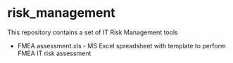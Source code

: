 risk_management
===============

This repository contains a set of IT Risk Management tools

* FMEA assessment.xls - MS Excel spreadsheet with template to perform FMEA IT risk assessment
